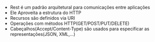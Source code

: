 - Rest é um padrão arquitetural para comunicaçôes entre aplicações
- Ele Aproveita a estrutura do HTTP
- Recursos são definidos via URI
- Operações com métodos HTTP(GET/POST/PUT/DELETE)
- Cabeçalhos(Accept/Content-Type) são usados para especificar as representações(JSON, XML,...)
